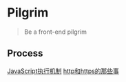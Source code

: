 # Pilgrim
> Be a front-end pilgrim
## Process
[JavaScript执行机制](https://github.com/SweetyPeng/Pilgrim/blob/master/Feb./JavaScript%20%E6%89%A7%E8%A1%8C%E6%9C%BA%E5%88%B6.md) 
[http和https的那些事](https://github.com/SweetyPeng/Pilgrim/blob/master/Mar./http%E5%92%8Chttps%E7%9A%84%E9%82%A3%E4%BA%9B%E4%BA%8B.md)

